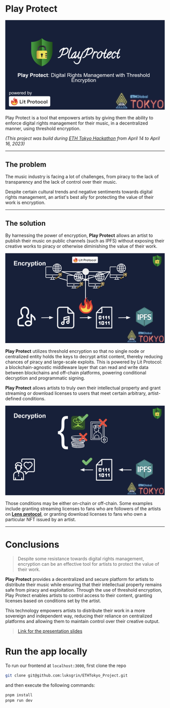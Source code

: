 # **Play Protect**

![header](./media/repo-header.png)

Play Protect is a tool that empowers artists by giving them the ability to enforce digital rights management for their music, in a decentralized manner, using threshold encryption.


*(This project was build during [ETH Tokyo Hackathon](https://ethglobal.com/events/tokyo) from April 14 to April 16, 2023)*

---

## **The problem**

The music industry is facing a lot of challenges, from piracy to the lack of transparency and the lack of control over their music.

Despite certain cultural trends and negative sentiments towards digital rights management, an artist's best ally for protecting the value of their work is encryption.

---

## **The solution**

By harnessing the power of encryption, **Play Protect** allows an artist to publish their music on public channels (such as IPFS) without exposing their creative works to piracy or otherwise diminishing the value of their work.

![Encryption](./media/encryption_diagram.png)

**Play Protect** utilizes threshold encryption so that no single node or centralized entity holds the keys to decrypt artist content, thereby reducing chances of piracy and large-scale exploits. This is powered by Lit Protocol: a blockchain-agnostic middleware layer that can read and write data between blockchains and off-chain platforms, powering conditional decryption and programmatic signing. 


**Play Protect** allows artists to truly own their intellectual property and grant streaming or download licenses to users that meet certain arbitrary, artist-defined conditions.

![Decryption](./media/decryption_diagram.png)

Those conditions may be either on-chain or off-chain. Some examples include granting streaming licenses to fans who are followers of the artists on [**Lens protocol**](https://www.lens.xyz/), or granting download licenses to fans who own a particular NFT issued by an artist.

---

# **Conclusions**

>Despite some resistance towards digital rights management, encryption can be an effective tool for artists to protect the value of their work.

**Play Protect** provides a decentralized and secure platform for artists to distribute their music while ensuring that their intellectual property remains safe from piracy and exploitation. Through the use of threshold encryption, Play Protect enables artists to control access to their content, granting licenses based on conditions set by the artist.

This technology empowers artists to distribute their work in a more sovereign and independent way, reducing their reliance on centralized platforms and allowing them to maintain control over their creative output.

> [Link for the presentation slides](https://docs.google.com/presentation/d/1Eur9VfmrnEYFwrkXFDXmE9vJj_11cL7N8hl6kLQpmgk/edit?usp=sharing)

# **Run the app locally**

To run our frontend at `localhost:3000`, first clone the repo

```bash
git clone git@github.com:luksgrin/ETHTokyo_Project.git
```

and then execute the following commands:

```bash
pnpm install
pnpm run dev
```
